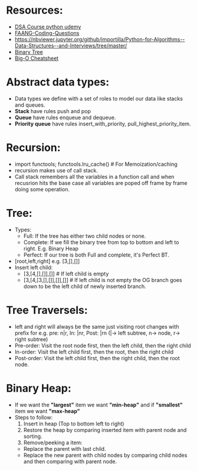 # Resources:

- [DSA Course python udemy](https://sapient.udemy.com/course/python-for-data-structures-algorithms-and-interviews/)
- [FAANG-Coding-Questions](https://github.com/ombharatiya/FAANG-Coding-Interview-Questions)
- https://nbviewer.jupyter.org/github/jmportilla/Python-for-Algorithms--Data-Structures--and-Interviews/tree/master/
- [Binary Tree](https://www.youtube.com/watch?v=BHB0B1jFKQc)
- [Big-O Cheatsheet](https://www.bigocheatsheet.com/)

# Abstract data types:

- Data types we define with a set of roles to model our data like stacks and queues.
- **Stack** have rules push and pop
- **Queue** have rules enqueue and dequeue.
- **Priority queue** have rules insert_with_priority, pull_highest_priority_item.

# Recursion:

- import functools; functools.lru_cache() # For Memoization/caching
- recursion makes use of call stack.
- Call stack remembers all the variables in a function call and when recusrion hits the base case all variables are poped off frame by frame doing some operation.

# Tree:

- Types:
  - Full: If the tree has either two child nodes or none.
  - Complete: If we fill the binary tree from top to bottom and left to right. E.g. Binary Heap
  - Perfect: If our tree is both Full and complete, it's Perfect BT.
- [root,left,right] e.g. [3,[],[]]
- Insert left child:
  - [3,[4,[],[]],[]] # If left child is empty
  - [3,[4,[3,[],[]],[]],[]] # If left child is not empty the OG branch goes down to be the left child of newly inserted branch.

# Tree Traversels:

- left and right will always be the same just visiting root changes with prefix for e.g. pre: n|r, In: |nr, Post: |rn (|-> left subtree, n-> node, r-> right subtree)
- Pre-order: Visit the root node first, then the left child, then the right child
- In-order: Visit the left child first, then the root, then the right child
- Post-order: Visit the left child first, then the right child, then the root node.

# Binary Heap:

- If we want the **"largest"** item we want **"min-heap"** and if **"smallest"** item we want **"max-heap"**
- Steps to follow:
  1. Insert in heap (Top to bottom left to right)
  2. Restore the heap by comparing inserted item with parent node and sorting.
  3. Remove/peeking a item:
  - Replace the parent with last child.
  - Replace the new parent with child nodes by comparing child nodes and then comparing with parent node.
